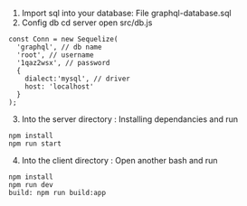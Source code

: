 1. Import sql into your database: File graphql-database.sql
2. Config db
cd server
open src/db.js
```
const Conn = new Sequelize(
  'graphql', // db name
  'root', // username
  '1qaz2wsx', // password
  {
    dialect:'mysql', // driver
    host: 'localhost'
  }
);
```
3. Into the server directory :
Installing dependancies  and run
```
npm install
npm run start
```

4. Into the client directory :
Open another bash and run 

```
npm install
npm run dev
build: npm run build:app
